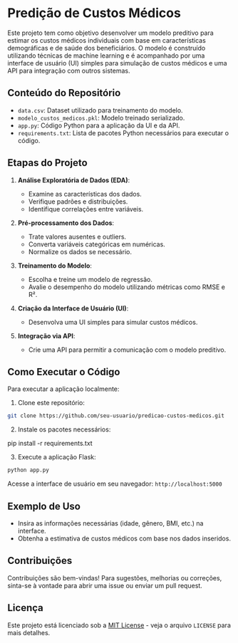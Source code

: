 # Predição de Custos Médicos

Este projeto tem como objetivo desenvolver um modelo preditivo para estimar os custos médicos individuais com base em características demográficas e de saúde dos beneficiários. O modelo é construído utilizando técnicas de machine learning e é acompanhado por uma interface de usuário (UI) simples para simulação de custos médicos e uma API para integração com outros sistemas.

## Conteúdo do Repositório

- `data.csv`: Dataset utilizado para treinamento do modelo.
- `modelo_custos_medicos.pkl`: Modelo treinado serializado.
- `app.py`: Código Python para a aplicação da UI e da API.
- `requirements.txt`: Lista de pacotes Python necessários para executar o código.

## Etapas do Projeto

1. **Análise Exploratória de Dados (EDA)**:
   - Examine as características dos dados.
   - Verifique padrões e distribuições.
   - Identifique correlações entre variáveis.

2. **Pré-processamento dos Dados**:
   - Trate valores ausentes e outliers.
   - Converta variáveis categóricas em numéricas.
   - Normalize os dados se necessário.

3. **Treinamento do Modelo**:
   - Escolha e treine um modelo de regressão.
   - Avalie o desempenho do modelo utilizando métricas como RMSE e R².

4. **Criação da Interface de Usuário (UI)**:
   - Desenvolva uma UI simples para simular custos médicos.

5. **Integração via API**:
   - Crie uma API para permitir a comunicação com o modelo preditivo.

## Como Executar o Código

Para executar a aplicação localmente:

1. Clone este repositório:
```bash
git clone https://github.com/seu-usuario/predicao-custos-medicos.git
```
2. Instale os pacotes necessários:

pip install -r requirements.txt

3. Execute a aplicação Flask:
```bash
python app.py
```

Acesse a interface de usuário em seu navegador: `http://localhost:5000`

## Exemplo de Uso

- Insira as informações necessárias (idade, gênero, BMI, etc.) na interface.
- Obtenha a estimativa de custos médicos com base nos dados inseridos.

## Contribuições

Contribuições são bem-vindas! Para sugestões, melhorias ou correções, sinta-se à vontade para abrir uma issue ou enviar um pull request.

## Licença

Este projeto está licenciado sob a [MIT License](https://opensource.org/licenses/MIT) - veja o arquivo `LICENSE` para mais detalhes.


